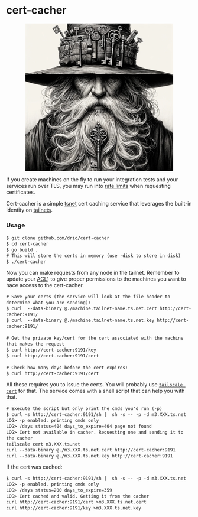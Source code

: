 # cert-cacher

<p align="center">
  <img align="center" src="magic.webp" width="400px" alt="The cert cacher magician"/>
</p>

If you create machines on the fly to run your integration tests and your services run over TLS, you
may run into [rate limits](https://github.com/tailscale/tailscale/issues/10395#issuecomment-1934383393) 
when requesting certificates. 

Cert-cacher is a simple [tsnet](https://tailscale.com/kb/1244/tsnet) cert caching service that leverages the built-in identity on [tailnets](https://tailscale.com/glossary/tailnet).

### Usage

```
$ git clone github.com/drio/cert-cacher
$ cd cert-cacher
$ go build .
# This will store the certs in memory (use -disk to store in disk)
$ ./cert-cacher
```

Now you can make requests from any node in the tailnet. Remember to update your [ACL](https://tailscale.com/kb/1018/acls))
to give proper permissions to the machines you want to hace access to the cert-cacher.

```
# Save your certs (the service will look at the file header to determine what you are sending):
$ curl  --data-binary @./machine.tailnet-name.ts.net.cert http://cert-cacher:9191/
$ curl  --data-binary @./machine.tailnet-name.ts.net.key http://cert-cacher:9191/

# Get the private key/cert for the cert associated with the machine that makes the request
$ curl http://cert-cacher:9191/key
$ curl http://cert-cacher:9191/cert

# Check how many days before the cert expires:
$ curl http://cert-cacher:9191/cert
```

All these requires you to issue the certs. 
You will probably use [`tailscale cert`](https://tailscale.com/kb/1153/enabling-https) for that.
The service comes with a shell script that can help you with that.

```
# Execute the script but only print the cmds you'd run (-p)
$ curl -s http://cert-cacher:9191/sh |  sh -s -- -p -d m3.XXX.ts.net
LOG> -p enabled, printing cmds only
LOG> /days status=404 days_to_expire=404 page not found
LOG> Cert not available in cacher. Requesting one and sending it to the cacher
tailscale cert m3.XXX.ts.net
curl --data-binary @./m3.XXX.ts.net.cert http://cert-cacher:9191
curl --data-binary @./m3.XXX.ts.net.key http://cert-cacher:9191
```

If the cert was cached:

```
$ curl -s http://cert-cacher:9191/sh |  sh -s -- -p -d m3.XXX.ts.net
LOG> -p enabled, printing cmds only
LOG> /days status=200 days_to_expire=359
LOG> Cert cached and valid. Getting it from the cacher
curl http://cert-cacher:9191/cert >m3.XXX.ts.net.cert
curl http://cert-cacher:9191/key >m3.XXX.ts.net.key
```
